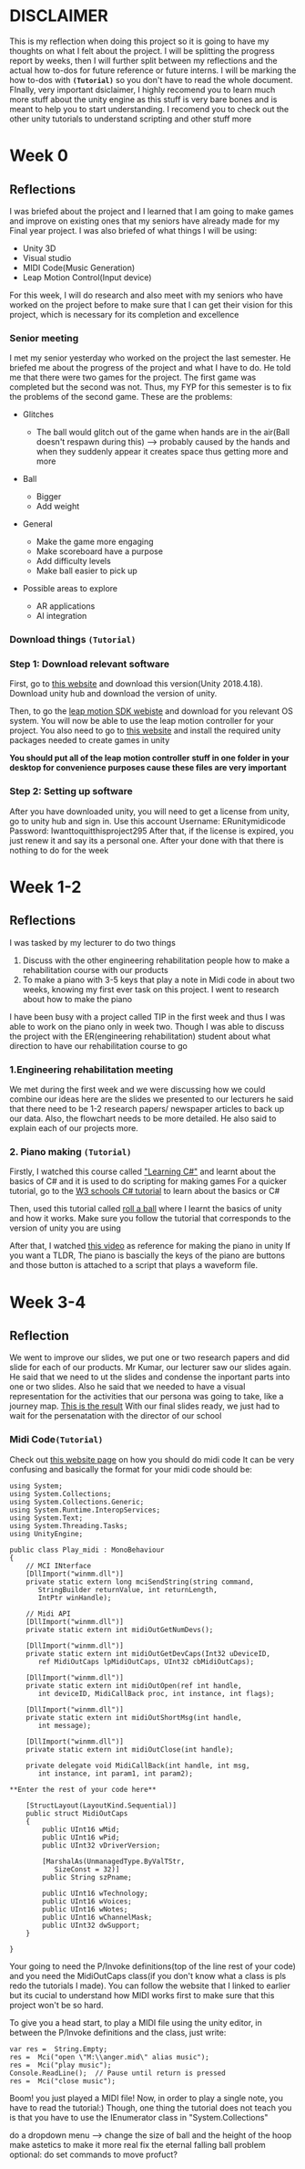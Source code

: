 # DISCLAIMER
This is my reflection when doing this project so it is going to have my thoughts on what I felt about the project.
I will be splitting the progress report by weeks, then I will further split between my reflections and the actual how to-dos for future reference or future interns. I will be marking the how to-dos with **``(Tutorial)``** so you don't have to read the whole document. FInally, very important dsiclaimer, I highly recomend you to learn much more stuff about the unity engine as this stuff is very bare bones and is meant to help you to start understanding. I recomend you to check out the other unity tutorials to understand scripting and other stuff more

# Week 0
## Reflections
I was briefed about the project and I learned that I am going to make games and improve on existing ones that my seniors have already made for my Final year project.
 I was also briefed of what things I will be using:
 * Unity 3D
 * Visual studio
 * MIDI Code(Music Generation)
  * Leap Motion Control(Input device)

For this week, I will do research and also meet with my seniors who have worked on the project before to make sure that I can get their vision for this project, which is necessary for its completion and excellence

### Senior meeting
I met my senior yesterday who worked on the project the last semester. He briefed me about the progress of the project and what I have to do. He told me that there were two games for the project. The first game was completed but the second was not. Thus, my FYP for this semester is to fix the problems of the second game.
These are the problems:
* Glitches
	* The ball would glitch out of the game when hands are in the air(Ball doesn't respawn during this) --> probably caused by the hands and when they suddenly appear it creates space thus getting more and more

* Ball       
	* Bigger
	* Add weight

* General
	* Make the game more engaging
	* Make scoreboard have a purpose
	* Add difficulty levels
	* Make ball easier to pick up
* Possible areas to explore
	* AR applications
	* AI integration
	
### Download things ``(Tutorial)``
### Step 1: Download relevant software
First, go to [this website](https://unity3d.com/get-unity/download/archive) and download this version(Unity 2018.4.18). Download unity hub and download the version of unity.

Then, to go the [leap motion SDK webiste](https://developer.leapmotion.com/sdk-leap-motion-controller/) and download for you relevant OS system. You will now be able to use the leap motion controller for your project.
You also need to go to [this website](https://developer.leapmotion.com/unity) and install the required unity packages needed to create games in unity

**You should put all of the leap motion controller stuff in one folder in your desktop for convenience purposes cause these files are very important**

### Step 2: Setting up software
After you have downloaded unity, you will need to get a license from unity, go to unity hub and sign in. Use this account
Username: ERunitymidicode
Password: Iwanttoquitthisproject295
After that, if the license is expired, you just renew it and say its a personal one.
After your done with that there is nothing to do for the week

# Week 1-2
## Reflections
I was tasked by my lecturer to do two things 
1.  Discuss with the other engineering rehabilitation people how to make a rehabilitation course with our products
2. To make a piano with 3-5 keys that play a note in Midi code in about two weeks, knowing my first ever task on this project. I went to research about how to make the piano

I have been busy with a project called TIP in the first week and thus I was able to work on the piano only in week two. Though I was able to discuss the project with the ER(engineering rehabilitation) student about what direction to have our rehabilitation course to go

### 1.Engineering rehabilitation meeting
We met during the first week and we were discussing how we could combine our ideas here are the slides we presented to our lecturers
he said that there need to be 1-2 research papers/ newspaper articles to back up our data. Also, the flowchart needs to be more detailed.
He also said to explain each of our projects more.


### 2. Piano making ``(Tutorial)``
Firstly, I watched this course called ["Learning C#"](https://www.linkedin.com/learning/learning-c-sharp-3/welcome?u=2122804) and learnt about the basics of C# and it is used to do scripting for making games
For a quicker tutorial, go to the [W3 schools C# tutorial](https://www.w3schools.com/cs/default.asp) to learn about the basics or C#


Then, used this tutorial called [roll a ball](https://learn.unity.com/project/roll-a-ball) where I learnt the basics of unity and how it works. Make sure you follow the tutorial that corresponds to the version of unity you are using

After that, I watched [this video](https://www.youtube.com/watch?v=bkE1YSSdOLU) as reference for making the piano in unity 
If you want a TLDR, The piano is bascially the keys of the piano are buttons and those button is attached to a script that plays a waveform file.
# Week 3-4
## Reflection
We went to improve our slides, we put one or two research papers and did slide for each of our products. Mr Kumar, our lecturer saw our slides again. He said that we need to ut the slides and condense the inportant parts into one or two slides. Also he said that we needed to have a visual representation for the activities that our persona was going to take, like a journey map. [This is the result](https://docs.google.com/presentation/d/1vsQg8oJ8cghKpDwymf43qRa_E8egsArUv6SBYQWkEuQ/edit?usp=sharing)
With our final slides ready, we just had to wait for the persenatation with the director of our school

### Midi Code``(Tutorial)``
Check out [this website page](https://www.codeguru.com/columns/dotnet/making-music-with-midi-and-c.html) on how you should do midi code 
It can be very confusing and basically the format for your midi code should be:
```
using System;
using System.Collections;
using System.Collections.Generic;
using System.Runtime.InteropServices;
using System.Text;
using System.Threading.Tasks;
using UnityEngine;

public class Play_midi : MonoBehaviour
{
    // MCI INterface
    [DllImport("winmm.dll")]
    private static extern long mciSendString(string command,
       StringBuilder returnValue, int returnLength,
       IntPtr winHandle);

    // Midi API
    [DllImport("winmm.dll")]
    private static extern int midiOutGetNumDevs();

    [DllImport("winmm.dll")]
    private static extern int midiOutGetDevCaps(Int32 uDeviceID,
       ref MidiOutCaps lpMidiOutCaps, UInt32 cbMidiOutCaps);

    [DllImport("winmm.dll")]
    private static extern int midiOutOpen(ref int handle,
       int deviceID, MidiCallBack proc, int instance, int flags);

    [DllImport("winmm.dll")]
    private static extern int midiOutShortMsg(int handle,
       int message);

    [DllImport("winmm.dll")]
    private static extern int midiOutClose(int handle);

    private delegate void MidiCallBack(int handle, int msg,
       int instance, int param1, int param2);

**Enter the rest of your code here**

    [StructLayout(LayoutKind.Sequential)]
    public struct MidiOutCaps
    {
        public UInt16 wMid;
        public UInt16 wPid;
        public UInt32 vDriverVersion;

        [MarshalAs(UnmanagedType.ByValTStr,
           SizeConst = 32)]
        public String szPname;

        public UInt16 wTechnology;
        public UInt16 wVoices;
        public UInt16 wNotes;
        public UInt16 wChannelMask;
        public UInt32 dwSupport;
    }

}
```
Your going to need the P/Invoke definitions(top of the line rest of your code) and you need the MidiOutCaps class(if you don't know what a class is pls redo the tutorials I made). You can follow the website that I linked to earlier but its cucial to understand how MIDI works first to make sure that this project won't be so hard.

To give you a head start, to play a MIDI file using the unity editor,
in between the P/Invoke definitions and the class, just write:
```
var res =  String.Empty;
res =  Mci("open \"M:\\anger.mid\" alias music");
res =  Mci("play music");
Console.ReadLine();  // Pause until return is pressed
res =  Mci("close music");
```
Boom! you just played a MIDI file! Now, in order to play a single note, you have to read the tutorial:) 
Though, one thing the tutorial does not teach you is that you have to use the IEnumerator class in "System.Collections"

do a dropdown menu --> change the size of ball and the height of the hoop
make astetics to make it more real
fix the eternal falling ball problem
optional: do set commands to move profuct?
 
<!--stackedit_data:
eyJoaXN0b3J5IjpbMTEzNzc1NjY1LDEwNTQ1MDAzOTQsMjA3Mz
E5NDQzLDMwNjY0NzI1NSwxMjE2MzIyNDMsMTg5NDczNzU4LDc4
OTMwNjc2Myw3OTI0MzA2NzEsMTQxMjM4OTU0NCwxNjY0Nzk1OD
I1LDM3NzI2NzY2NCwxNjY0Nzk1ODI1LDI5Mzk0NjEyLC0yMDMz
MTMzMzcwLDU2ODk2OTkwNiwtOTc0NzA3NzI0LDY2NDQzNTMzOC
wtMTc4MjYyOTE5OCw0MTI0NzcwMjgsNjU3NDg1MTYwXX0=
-->